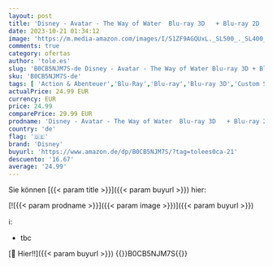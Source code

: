 ```yaml
---
layout: post
title: 'Disney - Avatar - The Way of Water  Blu-ray 3D   + Blu-ray 2D '
date: 2023-10-21 01:34:12
image: 'https://m.media-amazon.com/images/I/51ZF9AGQUxL._SL500_._SL400_.jpg'
comments: true
category: ofertas
author: 'tole.es'
slug: 'B0CB5NJM7S-de Disney - Avatar - The Way of Water Blu-ray 3D + Blu-ray 2D'
sku: 'B0CB5NJM7S-de'
tags: [ 'Action & Abenteuer','Blu-Ray','Blu-ray','Blu-ray 3D','Custom Stores','DVD & Blu-ray','Featured Categories','Filme','Krimi','Science Fiction','Science Fiction & Fantasy','Shops','Thriller','disney','🇩🇪', ]
actualPrice: 24.99 EUR
currency: EUR
price: 24.99
comparePrice: 29.99 EUR
prodname: 'Disney - Avatar - The Way of Water  Blu-ray 3D   + Blu-ray 2D '
country: 'de'
flag: '🇩🇪'
brand: 'Disney'
buyurl: 'https://www.amazon.de/dp/B0CB5NJM7S/?tag=tolees0ca-21'
descuento: '16.67'
average: '24.99'
---
```


Sie können [{{< param title >}}]({{< param buyurl >}}) hier:

[![{{< param prodname >}}]({{< param image >}})]({{< param buyurl >}})

ℹ️:

- tbc

[🛒 Hier!!]({{< param buyurl >}})
{{<world>}}B0CB5NJM7S{{</world>}}
